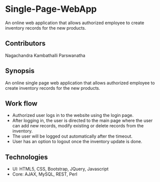 # Single-Page-WebApp
An online web application that allows authorized employee to create inventory records for the new products.

## Contributors
Nagachandra Kambathalli Parswanatha

## Synopsis
An online single page web application that allows authorized employee to create inventory records for the new products.

## Work flow

* Authorized user logs in to the website using the login page.
* After logging in, the user is directed to the main page where the user can add new records, modify existing or delete records from the inventory.
* The user will be logged out automatically after the timeout.
* User has an option to logout once the inventory update is done.

## Technologies
* UI: HTML5, CSS, Bootstrap, JQuery, Javascript
* Core: AJAX, MySQL, REST, Perl

